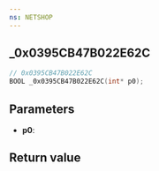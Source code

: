 ```yaml
---
ns: NETSHOP
---
```

## _0x0395CB47B022E62C

```c
// 0x0395CB47B022E62C
BOOL _0x0395CB47B022E62C(int* p0);
```


## Parameters
* **p0**: 

## Return value
